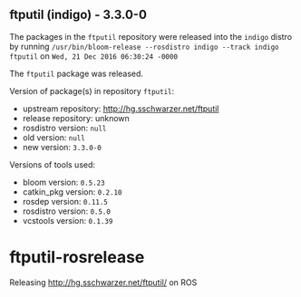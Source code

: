 ## ftputil (indigo) - 3.3.0-0

The packages in the `ftputil` repository were released into the `indigo` distro by running `/usr/bin/bloom-release --rosdistro indigo --track indigo ftputil` on `Wed, 21 Dec 2016 06:30:24 -0000`

The `ftputil` package was released.

Version of package(s) in repository `ftputil`:

- upstream repository: http://hg.sschwarzer.net/ftputil
- release repository: unknown
- rosdistro version: `null`
- old version: `null`
- new version: `3.3.0-0`

Versions of tools used:

- bloom version: `0.5.23`
- catkin_pkg version: `0.2.10`
- rosdep version: `0.11.5`
- rosdistro version: `0.5.0`
- vcstools version: `0.1.39`


# ftputil-rosrelease
Releasing http://hg.sschwarzer.net/ftputil/ on ROS
